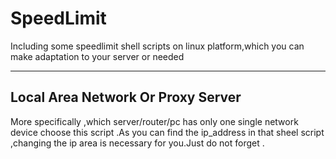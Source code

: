 # SpeedLimit
Including some speedlimit shell scripts on linux platform,which you can make adaptation to your server or needed

------

## Local Area Network Or Proxy Server
More specifically ,which server/router/pc has only one single network device choose this script .As you can find the ip_address in that sheel script ,changing the ip area is necessary for you.Just do not forget .
